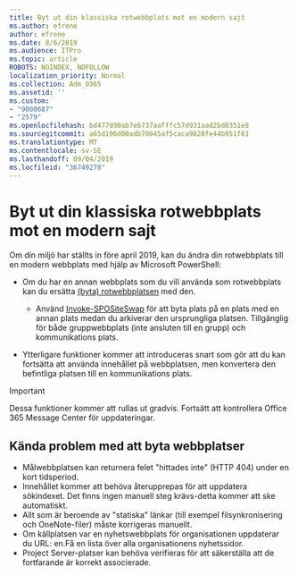 ```yaml
---
title: Byt ut din klassiska rotwebbplats mot en modern sajt
ms.author: efrene
author: efrene
ms.date: 8/6/2019
ms.audience: ITPro
ms.topic: article
ROBOTS: NOINDEX, NOFOLLOW
localization_priority: Normal
ms.collection: Adm_O365
ms.assetid: ''
ms.custom:
- "9000687"
- "2579"
ms.openlocfilehash: bd477d90ab7e6737aafffc57d931aad2bd0351e8
ms.sourcegitcommit: a65d196d00adb70045af5caca9828fe44b951f61
ms.translationtype: MT
ms.contentlocale: sv-SE
ms.lasthandoff: 09/04/2019
ms.locfileid: "36749278"
---
```

# <a name="swap-your-classic-root-site-with-a-modern-site"></a>Byt ut din klassiska rotwebbplats mot en modern sajt

Om din miljö har ställts in före april 2019, kan du ändra din rotwebbplats till en modern webbplats med hjälp av Microsoft PowerShell:

- Om du har en annan webbplats som du vill använda som rotwebbplats kan du ersätta [(byta) rotwebbplatsen](https://docs.microsoft.com/sharepoint/modern-root-site) med den. 
    - Använd [Invoke-SPOSiteSwap](https://docs.microsoft.com/powershell/module/sharepoint-online/invoke-spositeswap?view=sharepoint-ps) för att byta plats på en plats med en annan plats medan du arkiverar den ursprungliga platsen. Tillgänglig för både gruppwebbplats (inte ansluten till en grupp) och kommunikations plats. 

- Ytterligare funktioner kommer att introduceras snart som gör att du kan fortsätta att använda innehållet på webbplatsen, men konvertera den befintliga platsen till en kommunikations plats. 
>[!Important]
>Dessa funktioner kommer att rullas ut gradvis. Fortsätt att kontrollera Office 365 Message Center för uppdateringar. 

## <a name="known-issues-with-swapping-sites"></a>Kända problem med att byta webbplatser

- Målwebbplatsen kan returnera felet "hittades inte" (HTTP 404) under en kort tidsperiod.
- Innehållet kommer att behöva återupprepas för att uppdatera sökindexet. Det finns ingen manuell steg krävs-detta kommer att ske automatiskt.
- Allt som är beroende av "statiska" länkar (till exempel filsynkronisering och OneNote-filer) måste korrigeras manuellt.
- Om källplatsen var en nyhetswebbplats för organisationen uppdaterar du URL: en.Få en lista över alla organisationens nyhetssidor.
- Project Server-platser kan behöva verifieras för att säkerställa att de fortfarande är korrekt associerade.





